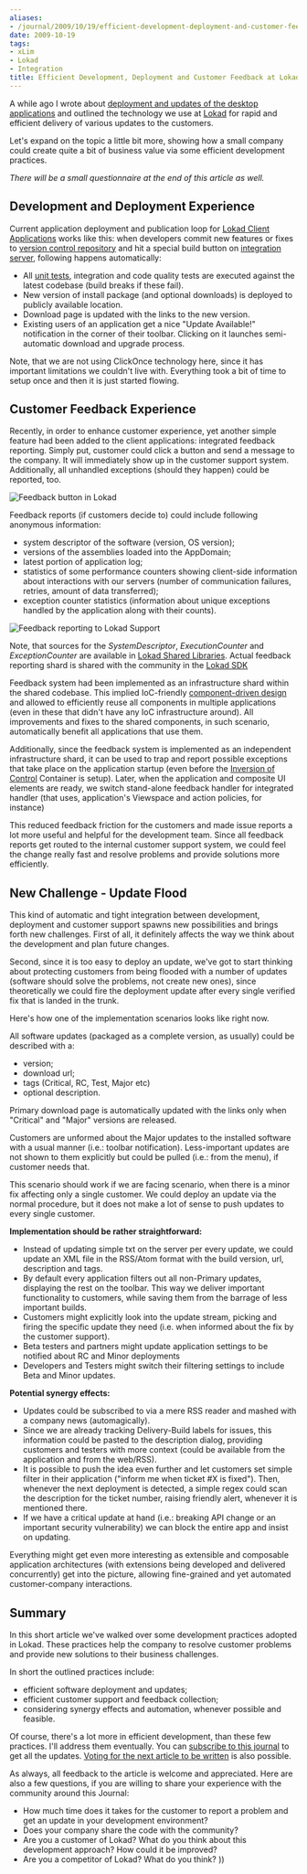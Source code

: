 ```yaml
---
aliases:
- /journal/2009/10/19/efficient-development-deployment-and-customer-feedback-at-lo.html/index.html
date: 2009-10-19
tags:
- xLim
- Lokad
- Integration
title: Efficient Development, Deployment and Customer Feedback at Lokad
---
```

<p>A while ago I wrote about <a href="http://abdullin.com/journal/2009/7/8/deployment-and-updates-of-desktop-applications-wix-clickonce.html">deployment and updates of the desktop applications</a> and outlined the technology we use at <a href="http://lokad.com/" target="_blank" class="offsite-link-inline">Lokad</a> for rapid and efficient delivery of various updates to the customers.</p>

<p>Let's expand on the topic a little bit more, showing how a small company could create quite a bit of business value via some efficient development practices.</p>

<p><em>There will be a small questionnaire at the end of this article as well.</em></p>

<h2>Development and Deployment Experience</h2>

<p>Current application deployment and publication loop for <a href="http://www.lokad.com/products.ashx" target="_blank" class="offsite-link-inline">Lokad Client Applications</a> works like this: when developers commit new features or fixes to <a href="http://abdullin.com/wiki/version-control-system-vcs.html">version control repository</a> and hit a special build button on <a href="http://abdullin.com/wiki/continuous-integration.html">integration server</a>, following happens automatically:</p>

<ul>
<li>All <a href="http://abdullin.com/wiki/unit-testing.html">unit tests</a>, integration and code quality tests are executed against the latest codebase (build breaks if these fail).</li>
<li>New version of install package (and optional downloads) is deployed to publicly available location.</li>
<li>Download page is updated with the links to the new version.</li>
<li>Existing users of an application get a nice "Update Available!" notification in the corner of their toolbar. Clicking on it launches semi-automatic download and upgrade process.</li>
</ul>

<p>Note, that we are not using ClickOnce technology here, since it has important limitations we couldn't live with. Everything took a bit of time to setup once and then it is just started flowing.</p>

<h2>Customer Feedback Experience</h2>

<p>Recently, in order to enhance customer experience, yet another simple feature had been added to the client applications: integrated feedback reporting. Simply put, customer could click a button and send a message to the company. It will immediately show up in the customer support system. Additionally, all unhandled exceptions (should they happen) could be reported, too.</p>

<p><span class="full-image-block ssNonEditable"><span><img src="/storage/uploads/2009/10/2009-10-19_103122.png" alt="Feedback button in Lokad"/></span></span></p>

<p>Feedback reports  (if customers decide to) could include following anonymous information:</p>

<ul>
<li>system descriptor of the software (version, OS version);</li>
<li>versions of the assemblies loaded into the AppDomain;</li>
<li>latest portion of application log;</li>
<li>statistics of some performance counters showing client-side information about interactions with our servers (number of communication failures, retries, amount of data transferred);</li>
<li>exception counter statistics (information about unique exceptions handled by the application along with their counts).</li>
</ul>

<p><span class="full-image-block ssNonEditable"><span><img src="/storage/uploads/2009/10/2009-10-19_103222.png" alt="Feedback reporting to Lokad Support"/></span></span></p>

<p>Note, that sources for the <em>SystemDescriptor</em>, <em>ExecutionCounter</em> and <em>ExceptionCounter</em> are available in <a href="http://abdullin.com/shared-libraries/">Lokad Shared Libraries</a>. Actual feedback reporting shard is shared with the community in the <a href="http://code.google.com/p/lokad-sdk/" target="_blank" class="offsite-link-inline">Lokad SDK</a></p>

<p>Feedback system had been implemented as an infrastructure shard within the shared codebase. This implied IoC-friendly <a href="http://abdullin.com/wiki/component-driven-development.html">component-driven design</a> and allowed to efficiently reuse all components in multiple applications (even in these that didn't have any IoC infrastructure around). All improvements and fixes to the shared components, in such scenario, automatically benefit all applications that use them.</p>

<p>Additionally, since the feedback system is implemented as an independent infrastructure shard, it can be used to trap and report possible exceptions that take place on the application startup (even before the <a href="http://abdullin.com/wiki/inversion-of-control-ioc.html">Inversion of Control</a> Container is setup). Later, when the application and composite UI elements are ready, we switch stand-alone feedback handler for integrated handler (that uses, application's Viewspace and action policies, for instance)</p>

<p>This reduced feedback friction for the customers and made issue reports a lot more useful and helpful for the development team. Since all feedback reports get routed to the internal customer support system, we could feel the change really fast and resolve problems and provide solutions more efficiently.</p>

<h2>New Challenge - Update Flood</h2>

<p>This kind of automatic and tight integration between development, deployment and customer support spawns new possibilities and brings forth new challenges. First of all, it definitely affects the way we think about the development and plan future changes.</p>

<p>Second, since it is too easy to deploy an update, we've got to start thinking about protecting customers from being flooded with a number of updates (software should solve the problems, not create new ones), since theoretically we could fire the deployment update after every single verified fix that is landed in the trunk.</p>

<p>Here's how one of the implementation scenarios looks like right now.</p>

<p>All software updates (packaged as a complete version, as usually) could be described with a:</p>

<ul>
<li>version;</li>
<li>download url;</li>
<li>tags (Critical, RC, Test, Major etc)</li>
<li>optional description.</li>
</ul>

<p>Primary download page is automatically updated with the links only when "Critical" and "Major" versions are released.</p>

<p>Customers are unformed about the Major updates to the installed software with a usual manner (i.e.: toolbar notification). Less-important updates are not shown to them explicitly but could be pulled (i.e.: from the menu), if customer needs that.</p>

<p>This scenario should work if we are facing scenario, when there is a minor fix affecting only a single customer. We could deploy an update via the normal procedure, but it does not make a lot of sense to push updates to every single customer.</p>

<p><strong>Implementation should be rather straightforward:</strong> </p>

<ul>
<li>Instead of updating simple txt on the server per every update, we could update an XML file in the RSS/Atom format with the build version, url, description and tags.</li>
<li>By default every application filters out all non-Primary updates, displaying the rest on the toolbar. This way we deliver important functionality to customers, while saving them from the barrage of less important builds.</li>
<li>Customers might explicitly look into the update stream, picking and firing the specific update they need (i.e. when informed about the fix by the customer support).</li>
<li>Beta testers and partners might update application settings to be notified about RC and Minor deployments</li>
<li>Developers and Testers might switch their filtering settings to include Beta and Minor updates.</li>
</ul>

<p><strong>Potential synergy effects:</strong> </p>

<ul>
<li>Updates could be subscribed to via a mere RSS reader and mashed with a company news (automagically).</li>
<li>Since we are already tracking Delivery-Build labels for issues, this information could be pasted to the description dialog, providing customers and testers with more context (could be available from the application and from the web/RSS).</li>
<li>It is possible to push the idea even further and let customers set simple filter in their application ("inform me when ticket #X is fixed"). Then, whenever the next deployment is detected, a simple regex could scan the description for the ticket number, raising friendly alert, whenever it is mentioned there.</li>
<li>If we have a critical update at hand (i.e.: breaking API change or an important security vulnerability) we can block the entire app and insist on updating.</li>
</ul>

<p>Everything might get even more interesting as extensible and composable application architectures (with extensions being developed and delivered concurrently) get into the picture, allowing fine-grained and yet automated customer-company interactions.</p>

<h2>Summary</h2>

<p>In this short article we've walked over some development practices adopted in Lokad. These practices help the company to resolve customer problems and provide new solutions to their business challenges.</p>

<p>In short the outlined practices include:</p>

<ul>
<li>efficient software deployment and updates;</li>
<li>efficient customer support and feedback collection;</li>
<li>considering synergy effects and automation, whenever possible and feasible.</li>
</ul>

<p>Of course, there's a lot more in efficient development, than these few practices. I'll address them eventually. You can <a href="/atom.xml">subscribe to this journal</a> to get all the updates. <a href="http://abdullin.uservoice.com/" target="_blank" class="offsite-link-inline">Voting for the next article to be written</a> is also possible.</p>

<p>As always, all feedback to the article is welcome and appreciated. Here are also a few questions, if you are willing to share your experience with the community around this Journal:</p>

<ul>
<li>How much time does it takes for the customer to report a problem and get an update in your development environment?</li>
<li>Does your company share the code with the community?</li>
<li>Are you a customer of Lokad? What do you think about this development approach? How could it be improved?</li>
<li>Are you a competitor of Lokad? What do you think? ))</li>
</ul>

